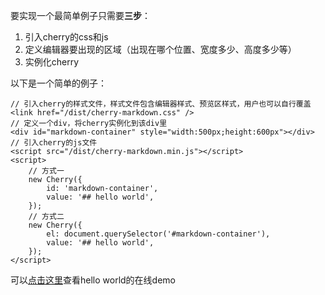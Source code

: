 要实现一个最简单例子只需要**三步**：
1. 引入cherry的css和js
2. 定义编辑器要出现的区域（出现在哪个位置、宽度多少、高度多少等）
3. 实例化cherry

以下是一个简单的例子：
```
// 引入cherry的样式文件，样式文件包含编辑器样式、预览区样式，用户也可以自行覆盖
<link href="/dist/cherry-markdown.css" /> 
// 定义一个div，将cherry实例化到该div里
<div id="markdown-container" style="width:500px;height:600px"></div> 
// 引入cherry的js文件
<script src="/dist/cherry-markdown.min.js"></script> 
<script>
    // 方式一
    new Cherry({
        id: 'markdown-container', 
        value: '## hello world', 
    });
    // 方式二
    new Cherry({
        el: document.querySelector('#markdown-container'), 
        value: '## hello world', 
    });
</script>
```
可以[点击这里](https://tencent.github.io/cherry-markdown/examples/basic.html)查看hello world的在线demo